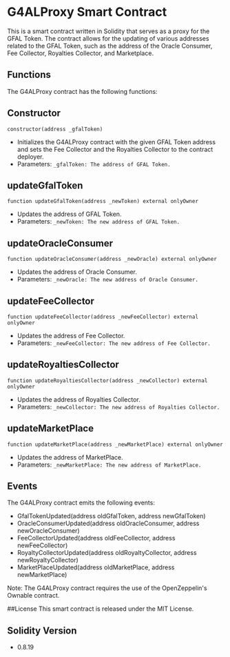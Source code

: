 # G4ALProxy Smart Contract
This is a smart contract written in Solidity that serves as a proxy for the GFAL Token. The contract allows for the updating of various addresses related to the GFAL Token, such as the address of the Oracle Consumer, Fee Collector, Royalties Collector, and Marketplace.

## Functions
The G4ALProxy contract has the following functions:

## Constructor
`constructor(address _gfalToken)`

- Initializes the G4ALProxy contract with the given GFAL Token address and sets the Fee Collector and the Royalties Collector to the contract deployer.
- Parameters:
`_gfalToken: The address of GFAL Token.`

## updateGfalToken
`function updateGfalToken(address _newToken) external onlyOwner`

- Updates the address of GFAL Token.
- Parameters:
`_newToken: The new address of GFAL Token.`

## updateOracleConsumer
`function updateOracleConsumer(address _newOracle) external onlyOwner`

- Updates the address of Oracle Consumer.
- Parameters:
`_newOracle: The new address of Oracle Consumer.`

## updateFeeCollector
`function updateFeeCollector(address _newFeeCollector) external onlyOwner`

- Updates the address of Fee Collector.
- Parameters:
`_newFeeCollector: The new address of Fee Collector.`

## updateRoyaltiesCollector
`function updateRoyaltiesCollector(address _newCollector) external onlyOwner`

- Updates the address of Royalties Collector.
- Parameters:
`_newCollector: The new address of Royalties Collector.`

## updateMarketPlace
`function updateMarketPlace(address _newMarketPlace) external onlyOwner`

- Updates the address of MarketPlace.
- Parameters:
`_newMarketPlace: The new address of MarketPlace.`

## Events
The G4ALProxy contract emits the following events:

- GfalTokenUpdated(address oldGfalToken, address newGfalToken)
- OracleConsumerUpdated(address oldOracleConsumer, address newOracleConsumer)
- FeeCollectorUpdated(address oldFeeCollector, address newFeeCollector)
- RoyaltyCollectorUpdated(address oldRoyaltyCollector, address newRoyaltyCollector)
- MarketPlaceUpdated(address oldMarketPlace, address newMarketPlace)

Note: The G4ALProxy contract requires the use of the OpenZeppelin's Ownable contract.

##License
This smart contract is released under the MIT License.

## Solidity Version
- 0.8.19
